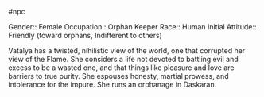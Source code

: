 #npc 

Gender:: Female
Occupation:: Orphan Keeper
Race:: Human
Initial Attitude:: Friendly (toward orphans, Indifferent to others)

Vatalya has a twisted, nihilistic view of the world, one that corrupted her view of the Flame. She considers a life not devoted to battling evil and excess to be a wasted one, and that things like pleasure and love are barriers to true purity. She espouses honesty, martial prowess, and intolerance for the impure. She runs an orphanage in Daskaran.